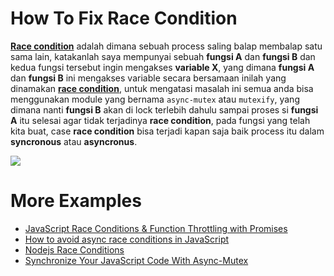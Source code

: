 # How To Fix Race Condition

[**Race condition**](https://www.baeldung.com/cs/race-conditions) adalah dimana sebuah process saling balap membalap satu sama lain, katakanlah saya mempunyai sebuah **fungsi A** dan **fungsi B** dan kedua fungsi tersebut ingin mengakses **variable X**, yang dimana **fungsi A** dan **fungsi B** ini mengakses variable secara bersamaan inilah yang dinamakan [**race condition**](https://stackoverflow.com/questions/34510/what-is-a-race-condition), untuk mengatasi masalah ini semua anda bisa menggunakan module yang bernama `async-mutex` atau `mutexify`, yang dimana nanti **fungsi B** akan di lock terlebih dahulu sampai proses si **fungsi A** itu selesai agar tidak terjadinya **race condition**, pada fungsi yang telah kita buat, case **race condition** bisa terjadi kapan saja baik process itu dalam **syncronous** atau **asyncronus**.

![](https://i.ytimg.com/vi/7aF0q7NfwfA/maxresdefault.jpg)


# More Examples

- [JavaScript Race Conditions & Function Throttling with Promises](https://schwiiz.org/2020/04/18/javascript-race-conditions-throttling/)
- [How to avoid async race conditions in JavaScript](https://medium.com/@slavik57/async-race-conditions-in-javascript-526f6ed80665)
- [Nodejs Race Conditions](https://www.nodejsdesignpatterns.com/blog/node-js-race-conditions/)
- [Synchronize Your JavaScript Code With Async-Mutex](https://medium.com/swlh/synchronize-your-javsscript-app-with-async-mutex-f0149513ea4b)
